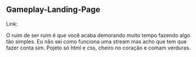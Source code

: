 ## Gameplay-Landing-Page

Link: 

O ruim de ser ruim é que você acaba demorando muito tempo fazendo algo tão simples.
Eu não sei como funciona uma stream mas acho que tem que fazer conta sim.
Pojeto só html e css, cheiro no coração e comam verduras.

